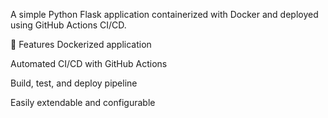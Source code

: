 A simple Python Flask application containerized with Docker and deployed using GitHub Actions CI/CD.

🚀 Features
Dockerized application

Automated CI/CD with GitHub Actions

Build, test, and deploy pipeline

Easily extendable and configurable
